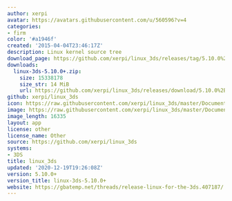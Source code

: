 ```yaml
---
author: xerpi
avatar: https://avatars.githubusercontent.com/u/560596?v=4
categories:
- firm
color: '#a1946f'
created: '2015-04-04T23:46:17Z'
description: Linux kernel source tree
download_page: https://github.com/xerpi/linux_3ds/releases/tag/5.10.0%2B
downloads:
  linux-3ds-5.10.0+.zip:
    size: 15338178
    size_str: 14 MiB
    url: https://github.com/xerpi/linux_3ds/releases/download/5.10.0%2B/linux-3ds-5.10.0%2B.zip
github: xerpi/linux_3ds
icon: https://raw.githubusercontent.com/xerpi/linux_3ds/master/Documentation/logo.gif
image: https://raw.githubusercontent.com/xerpi/linux_3ds/master/Documentation/logo.gif
image_length: 16335
layout: app
license: other
license_name: Other
source: https://github.com/xerpi/linux_3ds
systems:
- 3DS
title: linux_3ds
updated: '2020-12-19T19:26:08Z'
version: 5.10.0+
version_title: linux-3ds-5.10.0+
website: https://gbatemp.net/threads/release-linux-for-the-3ds.407187/
---
```

